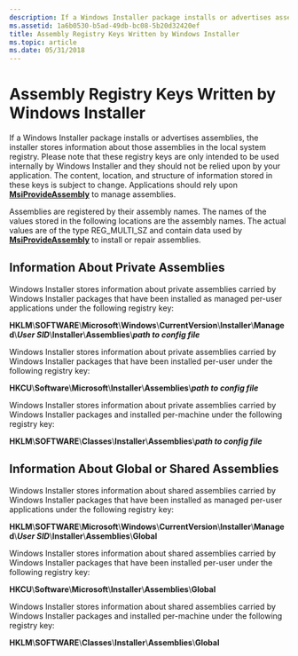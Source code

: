 ```yaml
---
description: If a Windows Installer package installs or advertises assemblies, the installer stores information about those assemblies in the local system registry.
ms.assetid: 1a6b0530-b5ad-49db-bc08-5b20d32420ef
title: Assembly Registry Keys Written by Windows Installer
ms.topic: article
ms.date: 05/31/2018
---
```


# Assembly Registry Keys Written by Windows Installer

If a Windows Installer package installs or advertises assemblies, the installer stores information about those assemblies in the local system registry. Please note that these registry keys are only intended to be used internally by Windows Installer and they should not be relied upon by your application. The content, location, and structure of information stored in these keys is subject to change. Applications should rely upon [**MsiProvideAssembly**](/windows/desktop/api/Msi/nf-msi-msiprovideassemblya) to manage assemblies.

Assemblies are registered by their assembly names. The names of the values stored in the following locations are the assembly names. The actual values are of the type REG\_MULTI\_SZ and contain data used by [**MsiProvideAssembly**](/windows/desktop/api/Msi/nf-msi-msiprovideassemblya) to install or repair assemblies.

## Information About Private Assemblies

Windows Installer stores information about private assemblies carried by Windows Installer packages that have been installed as managed per-user applications under the following registry key:

**HKLM**\\**SOFTWARE**\\**Microsoft**\\**Windows**\\**CurrentVersion**\\**Installer**\\**Managed**\\***User SID***\\**Installer**\\**Assemblies**\\***path to config file***

Windows Installer stores information about private assemblies carried by Windows Installer packages that have been installed per-user under the following registry key:

**HKCU**\\**Software**\\**Microsoft**\\**Installer**\\**Assemblies**\\***path to config file***

Windows Installer stores information about private assemblies carried by Windows Installer packages and installed per-machine under the following registry key:

**HKLM**\\**SOFTWARE**\\**Classes**\\**Installer**\\**Assemblies**\\***path to config file***

## Information About Global or Shared Assemblies

Windows Installer stores information about shared assemblies carried by Windows Installer packages that have been installed as managed per-user applications under the following registry key:

**HKLM**\\**SOFTWARE**\\**Microsoft**\\**Windows**\\**CurrentVersion**\\**Installer**\\**Managed**\\***User SID***\\**Installer**\\**Assemblies**\\**Global**

Windows Installer stores information about shared assemblies carried by Windows Installer packages that have been installed per-user under the following registry key:

**HKCU**\\**Software**\\**Microsoft**\\**Installer**\\**Assemblies**\\**Global**

Windows Installer stores information about shared assemblies carried by Windows Installer packages and installed per-machine under the following registry key:

**HKLM**\\**SOFTWARE**\\**Classes**\\**Installer**\\**Assemblies**\\**Global**

 

 



